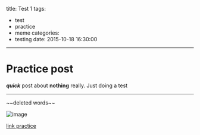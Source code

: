 title: Test 1
tags:
  - test
  - practice
  - meme
categories:
  - testing
date: 2015-10-18 16:30:00
---

# Practice post



***quick*** post about **nothing** really. Just doing a test 

<hr>
~~deleted words~~

![image](http://s.quickmeme.com/img/ec/ecda7b2a4baca7ebe374f6f759b224c23dfa23410533c36247de12f1c7616b22.jpg)

[link practice](www.google.com)
